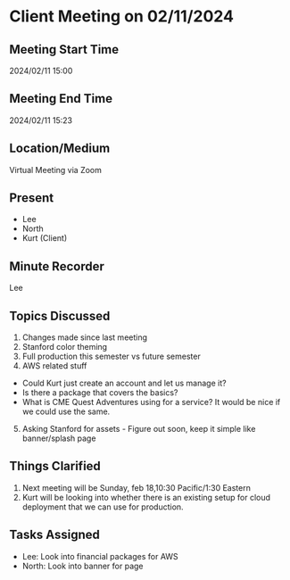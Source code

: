 # Client Meeting on 02/11/2024

## Meeting Start Time

2024/02/11 15:00

## Meeting End Time

2024/02/11 15:23

## Location/Medium

Virtual Meeting via Zoom

## Present

- Lee
- North
- Kurt (Client)

## Minute Recorder

Lee

## Topics Discussed

1. Changes made since last meeting
2. Stanford color theming
3. Full production this semester vs future semester 
4. AWS related stuff
  - Could Kurt just create an account and let us manage it?
  - Is there a package that covers the basics?
  - What is CME Quest Adventures using for a service? It would be nice if we could use the same.
5. Asking Stanford for assets - Figure out soon, keep it simple like banner/splash page


## Things Clarified

1. Next meeting will be Sunday, feb 18,10:30 Pacific/1:30 Eastern
2. Kurt will be looking into whether there is an existing setup for cloud deployment that we can use for production.

## Tasks Assigned

- Lee: Look into financial packages for AWS
- North: Look into banner for page
